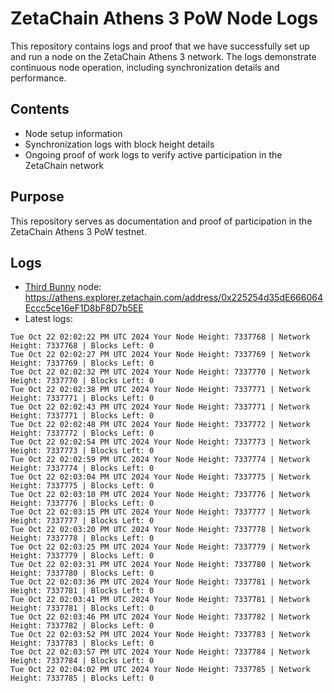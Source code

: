 # ZetaChain Athens 3 PoW Node Logs
This repository contains logs and proof that we have successfully set up and run a node on the ZetaChain Athens 3 network. The logs demonstrate continuous node operation, including synchronization details and performance.

## Contents
- Node setup information
- Synchronization logs with block height details
- Ongoing proof of work logs to verify active participation in the ZetaChain network

## Purpose
This repository serves as documentation and proof of participation in the ZetaChain Athens 3 PoW testnet.

## Logs

- [Third Bunny](https://thirdbunny.xyz/) node: https://athens.explorer.zetachain.com/address/0x225254d35dE666064Eccc5ce16eF1D8bF8D7b5EE
- Latest logs:
```
Tue Oct 22 02:02:22 PM UTC 2024 Your Node Height: 7337768 | Network Height: 7337768 | Blocks Left: 0
Tue Oct 22 02:02:27 PM UTC 2024 Your Node Height: 7337769 | Network Height: 7337769 | Blocks Left: 0
Tue Oct 22 02:02:32 PM UTC 2024 Your Node Height: 7337770 | Network Height: 7337770 | Blocks Left: 0
Tue Oct 22 02:02:38 PM UTC 2024 Your Node Height: 7337771 | Network Height: 7337771 | Blocks Left: 0
Tue Oct 22 02:02:43 PM UTC 2024 Your Node Height: 7337771 | Network Height: 7337771 | Blocks Left: 0
Tue Oct 22 02:02:48 PM UTC 2024 Your Node Height: 7337772 | Network Height: 7337772 | Blocks Left: 0
Tue Oct 22 02:02:54 PM UTC 2024 Your Node Height: 7337773 | Network Height: 7337773 | Blocks Left: 0
Tue Oct 22 02:02:59 PM UTC 2024 Your Node Height: 7337774 | Network Height: 7337774 | Blocks Left: 0
Tue Oct 22 02:03:04 PM UTC 2024 Your Node Height: 7337775 | Network Height: 7337775 | Blocks Left: 0
Tue Oct 22 02:03:10 PM UTC 2024 Your Node Height: 7337776 | Network Height: 7337776 | Blocks Left: 0
Tue Oct 22 02:03:15 PM UTC 2024 Your Node Height: 7337777 | Network Height: 7337777 | Blocks Left: 0
Tue Oct 22 02:03:20 PM UTC 2024 Your Node Height: 7337778 | Network Height: 7337778 | Blocks Left: 0
Tue Oct 22 02:03:25 PM UTC 2024 Your Node Height: 7337779 | Network Height: 7337779 | Blocks Left: 0
Tue Oct 22 02:03:31 PM UTC 2024 Your Node Height: 7337780 | Network Height: 7337780 | Blocks Left: 0
Tue Oct 22 02:03:36 PM UTC 2024 Your Node Height: 7337781 | Network Height: 7337781 | Blocks Left: 0
Tue Oct 22 02:03:41 PM UTC 2024 Your Node Height: 7337781 | Network Height: 7337781 | Blocks Left: 0
Tue Oct 22 02:03:46 PM UTC 2024 Your Node Height: 7337782 | Network Height: 7337782 | Blocks Left: 0
Tue Oct 22 02:03:52 PM UTC 2024 Your Node Height: 7337783 | Network Height: 7337783 | Blocks Left: 0
Tue Oct 22 02:03:57 PM UTC 2024 Your Node Height: 7337784 | Network Height: 7337784 | Blocks Left: 0
Tue Oct 22 02:04:02 PM UTC 2024 Your Node Height: 7337785 | Network Height: 7337785 | Blocks Left: 0
```
